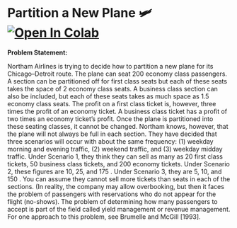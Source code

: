 # Partition a New Plane 🛩️ <a href="https://colab.research.google.com/github/Pegah-Ardehkhani/Optimization-Problems-and-Solutions/blob/main/3.%20Partition%20a%20New%20Plane/Partition%20a%20New%20Plane.ipynb" target="_parent\"><img src="https://colab.research.google.com/assets/colab-badge.svg" alt="Open In Colab"/></a>

**Problem Statement:**

Northam Airlines is trying to decide how to partition a new plane for its Chicago–Detroit route. The plane can seat $200$ economy class passengers. A section can be partitioned off for first class seats but each of these seats takes the space of $2$ economy class seats. A business class section can also be included, but each of these seats takes as much space as $1.5$ economy class seats. The profit on a first class ticket is, however, three times the profit of an economy
ticket. A business class ticket has a profit of two times an economy ticket’s profit. Once the plane is partitioned into these seating classes, it cannot be changed. Northam knows, however, that the plane will not always be full in each section. They have decided that three scenarios will occur with about the same frequency: ($1$) weekday morning and evening traffic, ($2$) weekend traffic, and ($3$) weekday midday traffic. Under Scenario $1$, they think they can sell as many as $20$ first class tickets, $50$ business class tickets, and $200$ economy tickets. Under Scenario $2$, these figures are $10$, $25$, and $175$ . Under Scenario $3$, they are $5$, $10$, and $150$ . You can assume they cannot sell more tickets than seats in each of the sections. (In reality, the company may allow overbooking, but then it faces the problem of passengers with reservations who do not appear for the flight (no-shows). The problem of determining how many passengers to accept is part of the field called yield management or revenue management. For one approach to this problem, see Brumelle and McGill [1993].
